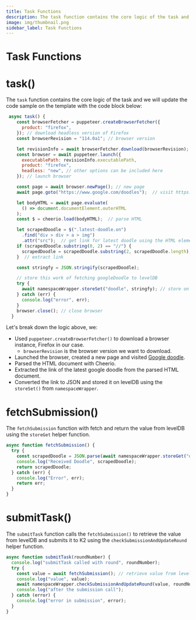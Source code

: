 ```yaml
---
title: Task Functions
description: The task function contains the core logic of the task and we will update the code sample on the template.
image: img/thumbnail.png
sidebar_label: Task Functions
---
```


# Task Functions

# task()

The `task` function contains the core logic of the task and we will update the code sample on the template with the code block below:

```javascript
 async task() {
    const browserFetcher = puppeteer.createBrowserFetcher({
      product: "firefox",
    }); // download headless version of Firefox
    const browserRevision = "114.0a1"; // browser version

    let revisionInfo = await browserFetcher.download(browserRevision);
    const browser = await puppeteer.launch({
      executablePath: revisionInfo.executablePath,
      product: "firefox",
      headless: "new", // other options can be included here
    }); // launch browser

    const page = await browser.newPage(); // new page
    await page.goto("https://www.google.com/doodles");  // visit https://www.google.com/doodles'

    let bodyHTML = await page.evaluate(
      () => document.documentElement.outerHTML
    );
    const $ = cheerio.load(bodyHTML);  // parse HTML

    let scrapedDoodle = $(".latest-doodle.on")
      .find("div > div > a > img")
      .attr("src");  // get link for latest doodle using the HTML element
    if (scrapedDoodle.substring(0, 2) == "//") {
      scrapedDoodle = scrapedDoodle.substring(2, scrapedDoodle.length);
    }  // extract link

    const stringfy = JSON.stringify(scrapedDoodle);

    // store this work of fetching googleDoodle to levelDB
    try {
      await namespaceWrapper.storeSet("doodle", stringfy); // store on levelDB
    } catch (err) {
      console.log("error", err);
    }
    browser.close(); // close browser
  }
```

Let's break down the logic above, we:

- Used `puppeteer.createBrowserFetcher()` to download a browser instance, Firefox in our case.
  - `browserRevision` is the browser version we want to download.
- Launched the browser, created a new page and visited [Google doodle](https://www.google.com/doodles).
- Parsed the HTML document with Cheerio.
- Extracted the link of the latest google doodle from the parsed HTML document.
- Converted the link to JSON and stored it on levelDB using the `storeSet()` from `namespaceWrapper`.

# fetchSubmission()

The `fetchSubmission` function with fetch and return the value from levelDB using the `storeGet` helper function.

```javascript
async function fetchSubmission() {
  try {
    const scrapedDoodle = JSON.parse(await namespaceWrapper.storeGet("doodle")); // retrieve value
    console.log("Received Doodle", scrapedDoodle);
    return scrapedDoodle;
  } catch (err) {
    console.log("Error", err);
    return err;
  }
}
```

# submitTask()

The `submitTask` function calls the `fetchSubmission()` to retrieve the value from levelDB and submits it to K2 using the `checkSubmissionAndUpdateRound` helper function.

```javascript
async function submitTask(roundNumber) {
  console.log("submitTask called with round", roundNumber);
  try {
    const value = await fetchSubmission(); // retrieve value from levelDB
    console.log("value", value);
    await namespaceWrapper.checkSubmissionAndUpdateRound(value, roundNumber); // submit to K2
    console.log("after the submission call");
  } catch (error) {
    console.log("error in submission", error);
  }
}
```
